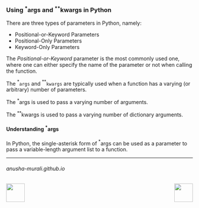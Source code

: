 ### Using $^*$args and $^{**}$kwargs in Python


There are three types of parameters in Python, namely:
- Positional-or-Keyword Parameters
- Positional-Only Parameters
- Keyword-Only Parameters

The *Positional-or-Keyword* parameter is the most commonly used one, where one can either specify the name of the parameter or not when calling the function.

The $^*$`args` and $^{**}$`kwargs` are typically used when a function has a varying (or arbitrary) number of
parameters.

The $^*$args is used to pass a varying number of arguments.

The $^{**}$kwargs is used to pass a varying number of dictionary arguments.

#### Understanding $^*$args

In Python, the single-asterisk form of $^*$args can be used as a parameter to pass a variable-length argument list to a function.

* * *
###### anusha-murali.github.io


<img src="https://github.com/anusha-murali/anusha-murali.github.io/assets/111596338/639243aa-2857-4595-a65a-7852762bb002" width="50" height="50" align="left">

[<img src="https://github.com/user-attachments/assets/989cfb30-4fb8-40f8-a812-8a054869aa32" width="50" height="50" align="right">](../index.md)

